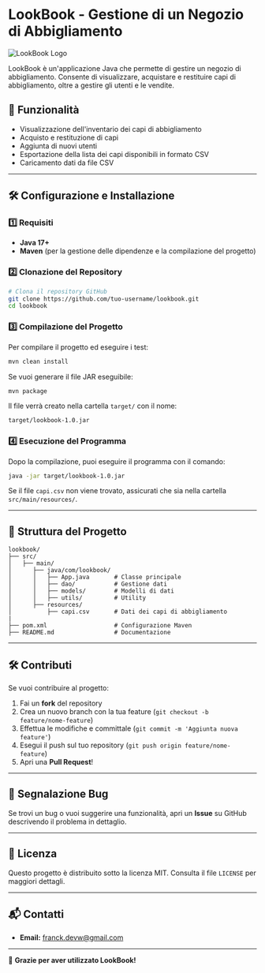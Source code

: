 # LookBook - Gestione di un Negozio di Abbigliamento

![LookBook Logo](https://via.placeholder.com/150)

LookBook è un'applicazione Java che permette di gestire un negozio di abbigliamento. Consente di visualizzare, acquistare e restituire capi di abbigliamento, oltre a gestire gli utenti e le vendite.

## 📌 Funzionalità

- Visualizzazione dell'inventario dei capi di abbigliamento
- Acquisto e restituzione di capi
- Aggiunta di nuovi utenti
- Esportazione della lista dei capi disponibili in formato CSV
- Caricamento dati da file CSV

---

## 🛠️ Configurazione e Installazione

### 1️⃣ Requisiti

- **Java 17+**
- **Maven** (per la gestione delle dipendenze e la compilazione del progetto)

### 2️⃣ Clonazione del Repository

```sh
# Clona il repository GitHub
git clone https://github.com/tuo-username/lookbook.git
cd lookbook
```

### 3️⃣ Compilazione del Progetto

Per compilare il progetto ed eseguire i test:

```sh
mvn clean install
```

Se vuoi generare il file JAR eseguibile:

```sh
mvn package
```

Il file verrà creato nella cartella `target/` con il nome:

```sh
target/lookbook-1.0.jar
```

### 4️⃣ Esecuzione del Programma

Dopo la compilazione, puoi eseguire il programma con il comando:

```sh
java -jar target/lookbook-1.0.jar
```

Se il file `capi.csv` non viene trovato, assicurati che sia nella cartella `src/main/resources/`.

---

## 📂 Struttura del Progetto

```
lookbook/
├── src/
│   ├── main/
│      ├── java/com/lookbook/
│      │   ├── App.java       # Classe principale
│      │   ├── dao/           # Gestione dati
│      │   ├── models/        # Modelli di dati
│      │   ├── utils/         # Utility
│      ├── resources/
│          ├── capi.csv       # Dati dei capi di abbigliamento
|
├── pom.xml                   # Configurazione Maven
├── README.md                 # Documentazione
```

---

## 🛠️ Contributi

Se vuoi contribuire al progetto:
1. Fai un **fork** del repository
2. Crea un nuovo branch con la tua feature (`git checkout -b feature/nome-feature`)
3. Effettua le modifiche e committale (`git commit -m 'Aggiunta nuova feature'`)
4. Esegui il push sul tuo repository (`git push origin feature/nome-feature`)
5. Apri una **Pull Request**!

---

## 🐛 Segnalazione Bug

Se trovi un bug o vuoi suggerire una funzionalità, apri un **Issue** su GitHub descrivendo il problema in dettaglio.

---

## 📜 Licenza

Questo progetto è distribuito sotto la licenza MIT. Consulta il file `LICENSE` per maggiori dettagli.

---

## 📬 Contatti

- **Email:** franck.devw@gmail.com

---

🚀 **Grazie per aver utilizzato LookBook!**

